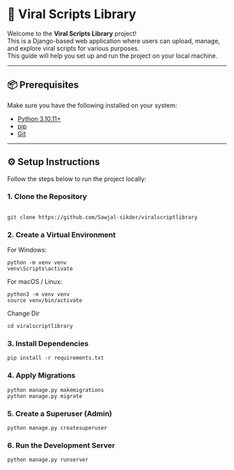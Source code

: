 # 🧠 Viral Scripts Library

Welcome to the **Viral Scripts Library** project!  
This is a Django-based web application where users can upload, manage, and explore viral scripts for various purposes.  
This guide will help you set up and run the project on your local machine.

---

## 📦 Prerequisites

Make sure you have the following installed on your system:

- [Python 3.10.11+](https://www.python.org/downloads/)
- [pip](https://pip.pypa.io/en/stable/)
- [Git](https://git-scm.com/)

---

## ⚙️ Setup Instructions

Follow the steps below to run the project locally:

### 1. Clone the Repository

```bash
```
```[
git clone https://github.com/Sawjal-sikder/viralscriptlibrary
```

### 2. Create a Virtual Environment

For Windows:
```
python -m venv venv
venv\Scripts\activate

```
For macOS / Linux:
```
python3 -m venv venv
source venv/bin/activate
```
Change Dir
```
cd viralscriptlibrary
```

### 3. Install Dependencies

```
pip install -r requirements.txt

```
### 4. Apply Migrations


```
python manage.py makemigrations
python manage.py migrate

```
### 5. Create a Superuser (Admin)


```
python manage.py createsuperuser

```
### 6. Run the Development Server


```
python manage.py runserver

```
